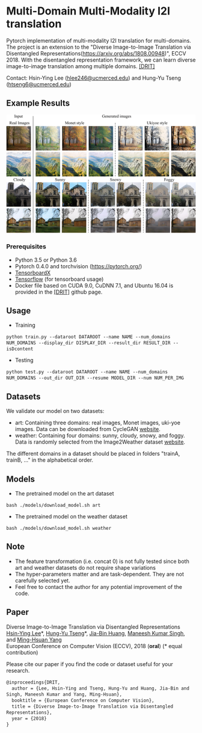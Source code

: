 # Multi-Domain Multi-Modality I2I translation

Pytorch implementation of multi-modality I2I translation for multi-domains. The project is an extension to the "Diverse Image-to-Image Translation via Disentangled Representations(https://arxiv.org/abs/1808.00948)", ECCV 2018.
With the disentangled representation framework, we can learn diverse image-to-image translation among multiple domains.
[[DRIT]](https://github.com/HsinYingLee/DRIT)

Contact: Hsin-Ying Lee (hlee246@ucmerced.edu) and Hung-Yu Tseng (htseng6@ucmerced.edu)

## Example Results
<img src='imgs/MDMM_results2.png' width="800px">

### Prerequisites
- Python 3.5 or Python 3.6
- Pytorch 0.4.0 and torchvision (https://pytorch.org/)
- [TensorboardX](https://github.com/lanpa/tensorboard-pytorch)
- [Tensorflow](https://www.tensorflow.org/) (for tensorboard usage)
- Docker file based on CUDA 9.0, CuDNN 7.1, and Ubuntu 16.04 is provided in the [[DRIT]](https://github.com/HsinYingLee/DRIT) github page.

## Usage
- Training
```
python train.py --dataroot DATAROOT --name NAME --num_domains NUM_DOMAINS --display_dir DISPLAY_DIR --result_dir RESULT_DIR --isDcontent
```
- Testing
```
python test.py --dataroot DATAROOT --name NAME --num_domains NUM_DOMAINS --out_dir OUT_DIR --resume MODEL_DIR --num NUM_PER_IMG
```

## Datasets
We validate our model on two datasets:
- art: Containing three domains: real images, Monet images, uki-yoe images. Data can be downloaded from CycleGAN [website](https://github.com/junyanz/pytorch-CycleGAN-and-pix2pix).
- weather: Containing four domains: sunny, cloudy, snowy, and foggy. Data is randomly selected from the Image2Weather dataset [website](https://www.cs.ccu.edu.tw/~wtchu/projects/Weather/index.html).

The different domains in a dataset should be placed in folders "trainA, trainB, ..." in the alphabetical order.

## Models
- The pretrained model on the art dataset
```
bash ./models/download_model.sh art
```
- The pretrained model on the weather dataset
```
bash ./models/download_model.sh weather
```

## Note
- The feature transformation (i.e. concat 0) is not fully tested since both art and weather datasets do not require shape variations
- The hyper-parameters matter and are task-dependent. They are not carefully selected yet.
- Feel free to contact the author for any potential improvement of the code.

## Paper
Diverse Image-to-Image Translation via Disentangled Representations<br>
[Hsin-Ying Lee](http://vllab.ucmerced.edu/hylee/)\*, [Hung-Yu Tseng](https://sites.google.com/site/hytseng0509/)\*, [Jia-Bin Huang](https://filebox.ece.vt.edu/~jbhuang/), [Maneesh Kumar Singh](https://scholar.google.com/citations?user=hdQhiFgAAAAJ), and [Ming-Hsuan Yang](http://faculty.ucmerced.edu/mhyang/)<br>
European Conference on Computer Vision (ECCV), 2018 (**oral**) (* equal contribution)

Please cite our paper if you find the code or dataset useful for your research.
```
@inproceedings{DRIT,
  author = {Lee, Hsin-Ying and Tseng, Hung-Yu and Huang, Jia-Bin and Singh, Maneesh Kumar and Yang, Ming-Hsuan},
  booktitle = {European Conference on Computer Vision},
  title = {Diverse Image-to-Image Translation via Disentangled Representations},
  year = {2018}
}
